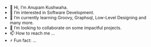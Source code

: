 - 👋 Hi, I’m Anupam Kushwaha.
- 👀 I’m interested in Software Development.
- 🌱 I’m currently learning Groovy, Graphsql, Low-Level Designing and many more.
- 💞️ I’m looking to collaborate on some impactful projects.
- 📫 How to reach me ...
- ⚡ Fun fact: ...

<!---
anupam-kush/anupam-kush is a ✨ special ✨ repository because its `README.md` (this file) appears on your GitHub profile.
You can click the Preview link to take a look at your changes.
--->
